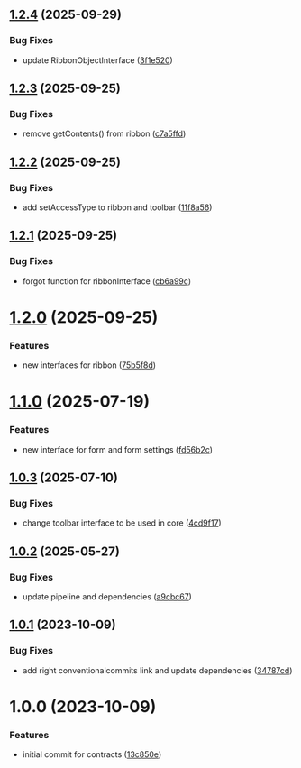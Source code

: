 ## [1.2.4](https://github.com/bespin-studios/byteshard-contracts/compare/v1.2.3...v1.2.4) (2025-09-29)


### Bug Fixes

* update RibbonObjectInterface ([3f1e520](https://github.com/bespin-studios/byteshard-contracts/commit/3f1e520e2b5ec31cd3de117ecfb42cba786512ca))

## [1.2.3](https://github.com/bespin-studios/byteshard-contracts/compare/v1.2.2...v1.2.3) (2025-09-25)


### Bug Fixes

* remove getContents() from ribbon ([c7a5ffd](https://github.com/bespin-studios/byteshard-contracts/commit/c7a5ffd560b32782c5ac731b372a6c4fad600c28))

## [1.2.2](https://github.com/bespin-studios/byteshard-contracts/compare/v1.2.1...v1.2.2) (2025-09-25)


### Bug Fixes

* add setAccessType to ribbon and toolbar ([11f8a56](https://github.com/bespin-studios/byteshard-contracts/commit/11f8a56ec621be1974a0d9a14f9010e08dd5bbff))

## [1.2.1](https://github.com/bespin-studios/byteshard-contracts/compare/v1.2.0...v1.2.1) (2025-09-25)


### Bug Fixes

* forgot function for ribbonInterface ([cb6a99c](https://github.com/bespin-studios/byteshard-contracts/commit/cb6a99ccf13b9e16adbb8308b363a743d0fabb86))

# [1.2.0](https://github.com/bespin-studios/byteshard-contracts/compare/v1.1.0...v1.2.0) (2025-09-25)


### Features

* new interfaces for ribbon ([75b5f8d](https://github.com/bespin-studios/byteshard-contracts/commit/75b5f8db68bc7d2324e2b913f653e0554fcee7e6))

# [1.1.0](https://github.com/bespin-studios/byteshard-contracts/compare/v1.0.3...v1.1.0) (2025-07-19)


### Features

* new interface for form and form settings ([fd56b2c](https://github.com/bespin-studios/byteshard-contracts/commit/fd56b2ce8bd993250bca19025cc890b5a192b676))

## [1.0.3](https://github.com/bespin-studios/byteshard-contracts/compare/v1.0.2...v1.0.3) (2025-07-10)


### Bug Fixes

* change toolbar interface to be used in core ([4cd9f17](https://github.com/bespin-studios/byteshard-contracts/commit/4cd9f17b19e46efdbc150913c78c50d0d00373a0))

## [1.0.2](https://github.com/bespin-studios/byteshard-contracts/compare/v1.0.1...v1.0.2) (2025-05-27)


### Bug Fixes

* update pipeline and dependencies ([a9cbc67](https://github.com/bespin-studios/byteshard-contracts/commit/a9cbc675f7a28e451abcbc42de955ba0a57bb21f))

## [1.0.1](https://github.com/byteshard/contracts/compare/v1.0.0...v1.0.1) (2023-10-09)


### Bug Fixes

* add right conventionalcommits link and update dependencies ([34787cd](https://github.com/byteshard/contracts/commit/34787cd21f3f51c6419bc9f6bb85d64d3a6d9763))

# 1.0.0 (2023-10-09)


### Features

* initial commit for contracts ([13c850e](https://github.com/byteshard/contracts/commit/13c850e3b2283b93ee77365db141ca74cf273838))
